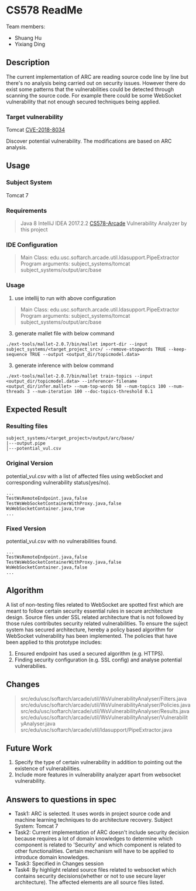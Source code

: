 # CS578 ReadMe
Team members: 
- Shuang Hu
- Yixiang Ding

## Description
The current implementation of ARC are reading source code line by line but there's no analysis being carried out on security issues. However there do exist some patterns that the vulnerabilities could be detected through scanning the source code. For example there could be some WebSocket vulnerability that not enough secured techniques being applied.
### Target vulnerability
Tomcat [CVE-2018-8034](https://cve.mitre.org/cgi-bin/cvename.cgi?name=CVE-2018-8034)

Discover potential vulnerability. The modifications are based on ARC analysis.


## Usage
### Subject System
Tomcat 7
### Requirements
> Java 8
> IntelliJ IDEA 2017.2.2
> [CS578-Arcade](https://github.com/asejfia/CS578-arcade)
> Vulnerability Analyzer by this project
### IDE Configuration
> Main Class: edu.usc.softarch.arcade.util.ldasupport.PipeExtractor
> Program arguments: subject_systems/tomcat subject_systems/output/arc/base
### Usage
1. use intellij to run with above configuration
> Main Class: edu.usc.softarch.arcade.util.ldasupport.PipeExtractor
> Program arguments: subject_systems/tomcat subject_systems/output/arc/base
3. generate mallet file with below command
```
./ext-tools/mallet-2.0.7/bin/mallet import-dir --input subject_systems/<target_project_src>/ --remove-stopwords TRUE --keep-sequence TRUE --output <output_dir/topicmodel.data>
```
3. generate inference with below command
```
./ext-tools/mallet-2.0.7/bin/mallet train-topics --input <output_dir/topicmodel.data> --inferencer-filename <output_dir/infer.mallet> --num-top-words 50 --num-topics 100 --num-threads 3 --num-iteration 100 --doc-topics-threshold 0.1
```

## Expected Result
### Resulting files
```
subject_systems/<target_project>/output/arc/base/
|---output.pipe
│---potential_vul.csv 
```
### Original Version
potential_vul.csv with a list of affected files using webSocket and corresponding vulnerability status(yes/no).
```
...
TestWsRemoteEndpoint.java,false
TestWsWebSocketContainerWithProxy.java,false
WsWebSocketContainer.java,true
...
```
### Fixed Version
potential_vul.csv with no vulnerabilities found.
```
...
TestWsRemoteEndpoint.java,false
TestWsWebSocketContainerWithProxy.java,false
WsWebSocketContainer.java,false
...
```

## Algorithm
A list of non-testing files related to WebSocket are spotted first which are meant to follow certain security essential rules in secure architecture design. Source files under SSL related architecture that is not followed by those rules contributes security related vulnerabilities.
To ensure the suject system has secured architecture, hereby a policy based algorithm for WebSocket vulnerability has been implemented. The policies that have been applied to this prototype includes:
1. Ensured endpoint has used a secured algorithm (e.g. HTTPS).
2. Finding security configuration (e.g. SSL config) and analyse potential vulnerabilies.

## Changes
> src/edu/usc/softarch/arcade/util/WsVulnerabilityAnalyser/Filters.java
> src/edu/usc/softarch/arcade/util/WsVulnerabilityAnalyser/Policies.java
> src/edu/usc/softarch/arcade/util/WsVulnerabilityAnalyser/Results.java
> src/edu/usc/softarch/arcade/util/WsVulnerabilityAnalyser/VulnerabilityAnalyser.java
> src/edu/usc/softarch/arcade/util/ldasupport/PipeExtractor.java


## Future Work
1. Specify the type of certain vulnerability in addition to pointing out the existence of vulnerabilities.
2. Include more features in vulnerability analyzer apart from websocket vulnerability.


## Answers to questions in spec
- Task1: ARC is selected. It uses words in project source code and machine learning techniques to do architecture recovery. Subject System: Tomcat 7
- Task2: Current implementation of ARC doesn't include security decision because requires a lot of domain knowledges to determine which component is related to 'Security' and which component is related to other functionalities. Certain mechanism will have to be applied to introduce domain knowledges.
- Task3: Specified in Changes session
- Task4: By highlight related source files related to websocket which contains security decisions(whether or not to use secure layer architecture). The affected elements are all source files listed.